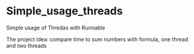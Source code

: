 # Simple_usage_threads

Simple usage of Thredas with Runnable

The project idea: compare time to sum numbers with formula, one thread and two threads
